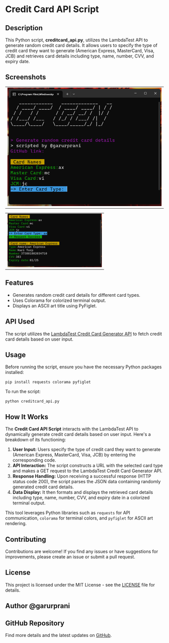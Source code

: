 
<body>
    <h1>Credit Card API Script</h1>
    <h2>Description</h2>
    <p>This Python script, <strong>creditcard_api.py</strong>, utilizes the LambdaTest API to generate random credit card details. It allows users to specify the type of credit card they want to generate (American Express, MasterCard, Visa, JCB) and retrieves card details including type, name, number, CVV, and expiry date.</p>

   <h2>Screenshots</h2>
    <table>
        <tr>
            <td>
                <img src="screenshots/1.png" alt="Screenshot 1" width="100%">
            </td>
        </tr>
       </table>

 <table>
      <tr>
            <td>
                <img src="screenshots/2.png" alt="Screenshot 2" width="300">
            </td>
        </tr>
       </table>

   <h2>Features</h2>
    <ul>
        <li>Generates random credit card details for different card types.</li>
        <li>Uses Colorama for colorized terminal output.</li>
        <li>Displays an ASCII art title using PyFiglet.</li>
    </ul>

   <h2>API Used</h2>
    <p>The script utilizes the <a href="https://backend.lambdatest.com/api/dev-tools/credit-card-generator" target="_blank">LambdaTest Credit Card Generator API</a> to fetch credit card details based on user input.</p>

  <h2>Usage</h2>
    <p>Before running the script, ensure you have the necessary Python packages installed:</p>
    <pre><code>pip install requests colorama pyfiglet</code></pre>
    <p>To run the script:</p>
    <pre><code>python creditcard_api.py</code></pre>
<h2>How It Works</h2>
<p>The <strong>Credit Card API Script</strong> interacts with the LambdaTest API to dynamically generate credit card details based on user input. Here's a breakdown of its functioning:</p>

<ol>
    <li><strong>User Input:</strong> Users specify the type of credit card they want to generate (American Express, MasterCard, Visa, JCB) by entering the corresponding code.</li>
    <li><strong>API Interaction:</strong> The script constructs a URL with the selected card type and makes a GET request to the LambdaTest Credit Card Generator API.</li>
    <li><strong>Response Handling:</strong> Upon receiving a successful response (HTTP status code 200), the script parses the JSON data containing randomly generated credit card details.</li>
    <li><strong>Data Display:</strong> It then formats and displays the retrieved card details including type, name, number, CVV, and expiry date in a colorized terminal output.</li>
</ol>

<p>This tool leverages Python libraries such as <code>requests</code> for API communication, <code>colorama</code> for terminal colors, and <code>pyfiglet</code> for ASCII art rendering.</p>


   <h2>Contributing</h2>
    <p>Contributions are welcome! If you find any issues or have suggestions for improvements, please create an issue or submit a pull request.</p>

   <h2>License</h2>
    <p>This project is licensed under the MIT License - see the <a href="LICENSE" target="_blank">LICENSE</a> file for details.</p>

  <h2>Author @garurprani</h2>

  <h2>GitHub Repository</h2>
    <p>Find more details and the latest updates on <a href="https://github.com/your_username/your_repository" target="_blank">GitHub</a>.</p>
</body>
</html>
